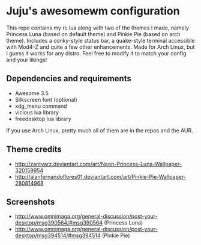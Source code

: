 Juju's awesomewm configuration
==============================

This repo contains my rc.lua along with two of the themes I made, namely 
Princess Luna (based on default theme) and Pinkie Pie (based on arch 
theme). Includes a conky-style status bar, a quake-style terminal 
accessible with Mod4-Z and quite a few other enhancements. Made for Arch 
Linux, but I guess it works for any distro. Feel free to modify it to 
match your config and your likings!

Dependencies and requirements
-----------------------------
- Awesome 3.5
- Silkscreen font (optional)
- xdg_menu command
- vicious lua library
- freedesktop lua library

If you use Arch Linux, pretty much all of them are in the repos and the AUR.

Theme credits
-------------
- http://zantyarz.deviantart.com/art/Neon-Princess-Luna-Wallpaper-320159954
- http://alanfernandoflores01.deviantart.com/art/Pinkie-Pie-Wallpaper-280814968

Screenshots
-----------
- http://www.omnimaga.org/general-discussion/post-your-desktop/msg390564/#msg390564 (Princess Luna)
- http://www.omnimaga.org/general-discussion/post-your-desktop/msg394514/#msg394514 (Pinkie Pie)
